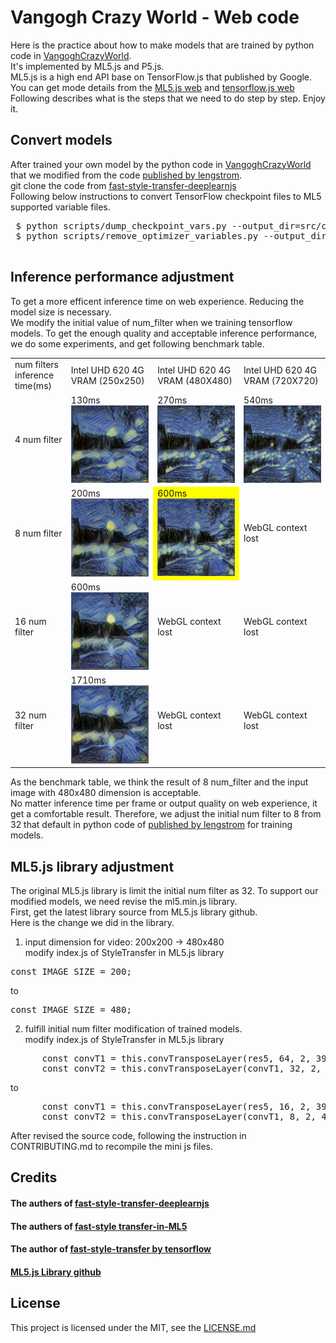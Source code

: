 # Vangogh Crazy World - Web code

Here is the practice about how to make models that are trained by python code in <a href="https://github.com/acerwebai/VangoghCrazyWorld"> VangoghCrazyWorld</a>.<br/>
It's implemented by ML5.js and P5.js. <br/>
ML5.js is a high end API base on TensorFlow.js that published by Google.
You can get mode details from the <a href="https://ml5js.org/">ML5.js web</a> and <a href="https://www.tensorflow.org/js/">tensorflow.js web </a>
<br/>
Following describes what is the steps that we need to do step by step. Enjoy it.

## Convert models
 After trained your own model by the python code in <a href="https://github.com/acerwebai/VangoghCrazyWorld"> VangoghCrazyWorld</a> that we modified from the code <a href="https://github.com/lengstrom/fast-style-transfer"> published by lengstrom</a>.<br/>
 git clone the code from <a href="https://github.com/reiinakano/fast-style-transfer-deeplearnjs"> fast-style-transfer-deeplearnjs</a><br/>
 Following below instructions to convert TensorFlow checkpoint files to ML5 supported variable files.
 <pre>
 $ python scripts/dump_checkpoint_vars.py --output_dir=src/ckpts/my-new-style --checkpoint_file=/path/to/model.ckpt
 $ python scripts/remove_optimizer_variables.py --output_dir=src/ckpts/my-new-style
 </pre>
 
## Inference performance adjustment
To get a more efficent inference time on web experience. Reducing the model size is necessary. <br/>
We modify the initial value of num_filter when we training tensorflow models. To get the enough quality and acceptable inference performance, we do some experiments, and get following benchmark table.
<table>
 <tr>
  <td>num filters<br/> inference time(ms)</td><td>Intel UHD 620 4G VRAM (250x250) </td><td>Intel UHD 620 4G VRAM (480X480)</td><td>Intel UHD 620 4G VRAM (720X720)</tr>
 <tr><td> 4 num filter</td><td>130ms <img width="250px" src="benchmark/pictures/4-250.png" /></td><td>270ms <img width="250px" src="benchmark/pictures/4-480.png" /></td><td>540ms <img width="250px" src="benchmark/pictures/4-720.png" /></td> 
 </tr>
 <tr><td> 8 num filter</td><td>200ms <img width="250px" src="benchmark/pictures/8-250.png" /></td><td bgcolor="ffff00">600ms <img width="250px" src="benchmark/pictures/8-480.png" /></td><td>WebGL context lost</td> 
 </tr>
 <tr><td> 16 num filter</td><td>600ms <img width="250px" src="benchmark/pictures/16-250.png" /></td><td>WebGL context lost</td><td>WebGL context lost</td> 
 </tr>
 <tr><td> 32 num filter</td><td>1710ms <img width="250px" src="benchmark/pictures/32-250.png" /></td><td>WebGL context lost</td><td>WebGL context lost</td> 
 </tr>
 </table>
As the benchmark table, we think the result of 8 num_filter and the input image with 480x480 dimension is acceptable. <br/>
No matter inference time per frame or output quality on web experience, it get a comfortable result.
Therefore, we adjust the initial num filter to 8 from 32 that default in python code of <a href="https://github.com/lengstrom/fast-style-transfer"> published by lengstrom</a> for training models.
<br/>

## ML5.js library adjustment
The original ML5.js library is limit the initial num filter as 32. To support our modified models, we need revise the ml5.min.js library.<br/>
First, get the latest library source from ML5.js library github.<br/>
Here is the change we did in the library.<br/>
1. input dimension for video: 200x200 -> 480x480<br/>
modify index.js of StyleTransfer in ML5.js library
<pre>
const IMAGE_SIZE = 200;
</pre>
to 
<pre>
const IMAGE_SIZE = 480;
</pre>
2. fulfill initial num filter modification of trained models.<br/>
modify index.js of StyleTransfer in ML5.js library
<pre>
      const convT1 = this.convTransposeLayer(res5, 64, 2, 39);
      const convT2 = this.convTransposeLayer(convT1, 32, 2, 42);
</pre>
to
<pre>
      const convT1 = this.convTransposeLayer(res5, 16, 2, 39);
      const convT2 = this.convTransposeLayer(convT1, 8, 2, 42);
</pre>
After revised the source code, following the instruction in  CONTRIBUTING.md to recompile the mini js files.

## Credits 
#### The authers of <a href="https://github.com/reiinakano/fast-style-transfer-deeplearnjs"> fast-style-transfer-deeplearnjs</a>
#### The authers of <a href="https://github.com/yining1023/fast_style_transfer_in_ML5/"> fast-style transfer-in-ML5</a>
#### The author of <a href="https://github.com/lengstrom/fast-style-transfer"> fast-style-transfer by tensorflow</a>
#### <a href="https://github.com/ml5js/ml5-library"> ML5.js Library github</a>

## License

This project is licensed under the MIT, see the [LICENSE.md](LICENSE)

